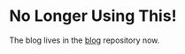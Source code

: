 # No Longer Using This!

The blog lives in the [blog](https://github.com/quasarbright/blog) repository now.
